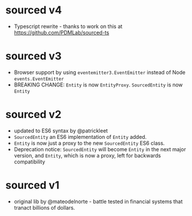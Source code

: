 # sourced v4
- Typescript rewrite - thanks to work on this at https://github.com/PDMLab/sourced-ts 

# sourced v3
- Browser support by using `eventemitter3.EventEmitter` instead of Node `events.EventEmitter`
- BREAKING CHANGE: `Entity` is now `EntityProxy`. `SourcedEntity` is now `Entity`

# sourced v2
- updated to ES6 syntax by @patrickleet
- `SourcedEntity` an ES6 implementation of `Entity` added.
- `Entity` is now just a proxy to the new `SourcedEntity` ES6 class. 
- Deprecation notice: `SourcedEntity` will become `Entity` in the next major version, and `Entity`, which is now a proxy, left for backwards compatibility 

# sourced v1
- original lib by @mateodelnorte - battle tested in financial systems that tranact billions of dollars.
